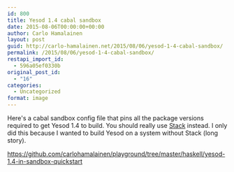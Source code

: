 ```yaml
---
id: 800
title: Yesod 1.4 cabal sandbox
date: 2015-08-06T00:00:00+00:00
author: Carlo Hamalainen
layout: post
guid: http://carlo-hamalainen.net/2015/08/06/yesod-1-4-cabal-sandbox/
permalink: /2015/08/06/yesod-1-4-cabal-sandbox/
restapi_import_id:
  - 596a05ef0330b
original_post_id:
  - "16"
categories:
  - Uncategorized
format: image
---
```

Here's a cabal sandbox config file that pins all the package versions required to get Yesod 1.4 to build. You should really use [Stack](https://github.com/commercialhaskell/stack#readme) instead. I only did this because I wanted to build Yesod on a system without Stack (long story). 

<https://github.com/carlohamalainen/playground/tree/master/haskell/yesod-1.4-in-sandbox-quickstart>